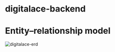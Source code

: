 # digitalace-backend

# Entity–relationship model #

![digitalace-erd](https://user-images.githubusercontent.com/24221801/118448667-df6b7800-b724-11eb-8f40-38c881a4ed71.png)
